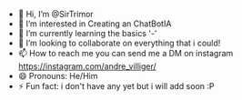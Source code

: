 - 👋 Hi, I’m @SirTrimor
- 👀 I’m interested in Creating an ChatBotIA
- 🌱 I’m currently learning the basics '-'
- 💞️ I’m looking to collaborate on everything that i could!
- 📫 How to reach me you can send me a DM on instagram https://instagram.com/andre_villiger/
- 😄 Pronouns: He/Him
- ⚡ Fun fact: i don't have any yet but i will add soon :P

<!---
SirTrimor/SirTrimor is a ✨ special ✨ repository because its `README.md` (this file) appears on your GitHub profile.
You can click the Preview link to take a look at your changes.
--->
